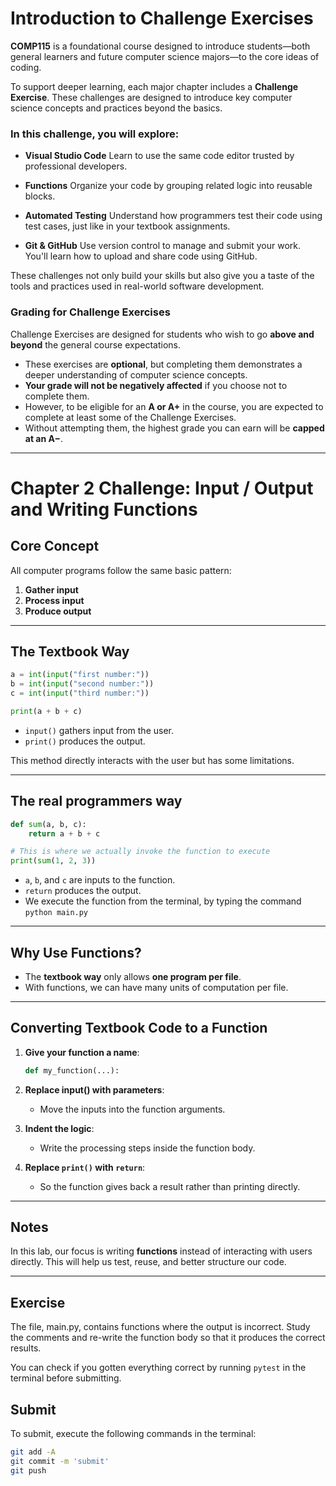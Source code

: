 
# Introduction to Challenge Exercises

**COMP115** is a foundational course designed to introduce students—both general learners and future computer science majors—to the core ideas of coding.

To support deeper learning, each major chapter includes a **Challenge Exercise**. These challenges are designed to introduce key computer science concepts and practices beyond the basics.

### In this challenge, you will explore:

* **Visual Studio Code**
  Learn to use the same code editor trusted by professional developers.

* **Functions**
  Organize your code by grouping related logic into reusable blocks.

* **Automated Testing**
  Understand how programmers test their code using test cases, just like in your textbook assignments.

* **Git & GitHub**
  Use version control to manage and submit your work. You'll learn how to upload and share code using GitHub.

These challenges not only build your skills but also give you a taste of the tools and practices used in real-world software development.

### Grading for Challenge Exercises

Challenge Exercises are designed for students who wish to go **above and beyond** the general course expectations.

* These exercises are **optional**, but completing them demonstrates a deeper understanding of computer science concepts.
* **Your grade will not be negatively affected** if you choose not to complete them.
* However, to be eligible for an **A or A+** in the course, you are expected to complete at least some of the Challenge Exercises.
* Without attempting them, the highest grade you can earn will be **capped at an A−**.

---

# Chapter 2 Challenge: Input / Output and Writing Functions

## Core Concept

All computer programs follow the same basic pattern:

1. **Gather input**
2. **Process input**
3. **Produce output**

---

## The Textbook Way

```python
a = int(input("first number:"))
b = int(input("second number:"))
c = int(input("third number:"))

print(a + b + c)
```

* `input()` gathers input from the user.
* `print()` produces the output.

This method directly interacts with the user but has some limitations.

---

## The real programmers way

```python
def sum(a, b, c):
    return a + b + c

# This is where we actually invoke the function to execute
print(sum(1, 2, 3))
```

* `a`, `b`, and `c` are inputs to the function.
* `return` produces the output.
* We execute the function from the terminal, by typing the command `python main.py`

---

## Why Use Functions?

* The **textbook way** only allows **one program per file**.
* With functions, we can have many units of computation per file.

---

## Converting Textbook Code to a Function

1. **Give your function a name**:

   ```python
   def my_function(...):
   ```

2. **Replace input() with parameters**:

   * Move the inputs into the function arguments.

3. **Indent the logic**:

   * Write the processing steps inside the function body.

4. **Replace `print()` with `return`**:

   * So the function gives back a result rather than printing directly.

---

## Notes

In this lab, our focus is writing **functions** instead of interacting with users directly.
This will help us test, reuse, and better structure our code.

---

## Exercise 

The file, main.py, contains functions where the output is incorrect.  Study the comments
and re-write the function body so that it produces the correct results.

You can check if you gotten everything correct by running `pytest` in the terminal
before submitting.

## Submit

To submit, execute the following commands in the terminal:

```bash
git add -A
git commit -m 'submit'
git push
```
